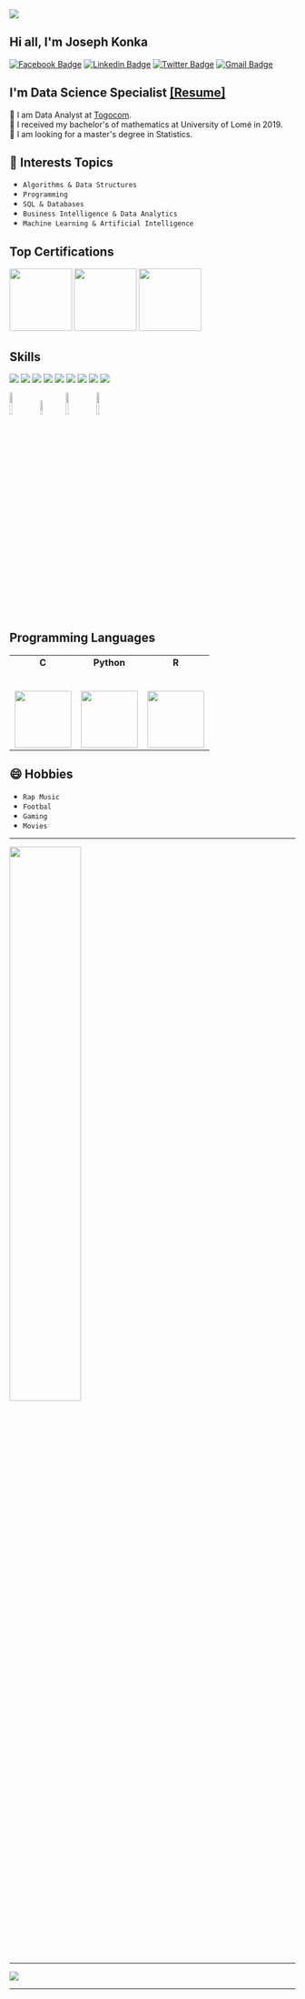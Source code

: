 <img src="https://komarev.com/ghpvc/?username=joekakone&color=blueviolet">

## Hi all, I'm Joseph Konka
[![Facebook Badge](https://img.shields.io/badge/-Facebook-blue?style=flat-square&logo=Facebook&logoColor=white&link=https://www.facebook.com/joekakonepage)](https://www.facebook.com/joekakonepage) [![Linkedin Badge](https://img.shields.io/badge/-LinkedIn-blue?style=flat-square&logo=Linkedin&logoColor=white&link=https://www.linkedin.com/in/joseph-koami-konka/)](https://www.linkedin.com/in/joseph-koami-konka/) [![Twitter Badge](https://img.shields.io/badge/-Twitter-blue?style=flat-square&logo=Twitter&logoColor=white&link=https://www.twitter.com/joekakone)](https://www.twitter.com/joekakone) [![Gmail Badge](https://img.shields.io/badge/-Gmail-c14438?style=flat-square&logo=Gmail&logoColor=white&link=mailto:joseph.kakone@gmail.com)](mailto:joseph.kakone@gmail.com)

## I'm Data Science Specialist [[Resume]](https://josephkonka.com)
🔭 I am Data Analyst at [Togocom](https://www.togocom.tg).<br>
📔 I received my bachelor's of mathematics at University of Lomé in 2019.<br>
🌱 I am looking for a master's degree in Statistics.<br>
<!--🌱 I am currently doing an executive master's degree in AI & Data Analytics at HEC Maroc.<br>-->

## 💬 Interests Topics
*  `Algorithms & Data Structures`
*  `Programming`
*  `SQL & Databases`
*  `Business Intelligence & Data Analytics`
*  `Machine Learning & Artificial Intelligence`

## Top Certifications
<p>
  <img src="https://images.credly.com/size/680x680/images/3c4602d8-832e-4a24-b42d-00359ce746f7/ITS-Badges_Python_1200px.png" width="110" height="110"/>
  <img src="https://images.credly.com/size/680x680/images/619f60f8-4f63-4772-910e-dc31c6f2f7e8/image.png" width="110" height="110"/>
  <img src="https://images.credly.com/size/680x680/images/5c8fca38-b0d2-49e5-9ad2-f3f8e79b327f/azure-data-scientist-associate-600x600.png" width="110" height="110"/>
</p>

## Skills
<p>
  <img src="https://img.shields.io/badge/Scikit-%E2%98%85%E2%98%85%E2%98%85%E2%98%85%E2%98%85-important" />
  <img src="https://img.shields.io/badge/Tensorflow-%E2%98%85%E2%98%85%E2%98%85%E2%98%85%E2%98%85-important" />
  <img src="https://img.shields.io/badge/HTML5-%E2%98%85%E2%98%85%E2%98%85%E2%98%85%E2%98%85-informational" />
  <img src="https://img.shields.io/badge/CSS3-%E2%98%85%E2%98%85%E2%98%85%E2%98%85%E2%98%85-informational" />
  <img src="https://img.shields.io/badge/Flask-%E2%98%85%E2%98%85%E2%98%85%E2%98%85%E2%98%85-informational" />
  <img src="https://img.shields.io/badge/Django-%E2%98%85%E2%98%85%E2%98%85%E2%98%85%E2%98%85-informational" />
  <img src="https://img.shields.io/badge/Docker-%E2%98%85%E2%98%85%E2%98%85%E2%98%85%E2%98%85-important" />
  <img src="https://img.shields.io/badge/Tableau-%E2%98%85%E2%98%85%E2%98%85%E2%98%85%E2%98%85-important" />
  <img src="https://img.shields.io/badge/Power BI-%E2%98%85%E2%98%85%E2%98%85%E2%98%85%E2%98%85-important" />
</p>

<p>
  <code><img width="10%" src="https://www.vectorlogo.zone/logos/microsoft_powerbi/microsoft_powerbi-ar21.svg"></code>
  <code><img width="8%" src="https://www.vectorlogo.zone/logos/postgresql/postgresql-ar21.svg"></code>
  <code><img width="10%" src="https://www.vectorlogo.zone/logos/pocoo_flask/pocoo_flask-ar21.svg"></code>
<!--   <code><img width="10%" src="https://www.vectorlogo.zone/logos/apache_spark/apache_spark-ar21.svg"></code> -->
<!--   <code><img width="10%" src="https://www.vectorlogo.zone/logos/apache_hadoop/apache_hadoop-ar21.svg"></code> -->
  <code><img width="10%" src="https://www.vectorlogo.zone/logos/git-scm/git-scm-ar21.svg"></code>
</p>

## Programming Languages
<table>
  <tbody>
    <tr valign="top">
      <td width="33%" align="center">
        <span><strong>C</strong></span><br><br><br>
        <img height="100px" src="https://upload.wikimedia.org/wikipedia/commons/1/19/C_Logo.png">
      </td>
      <td width="33%" align="center">
	      <span><strong>Python</strong></span><br><br><br>
        <img height="100px" src="https://upload.wikimedia.org/wikipedia/commons/thumb/c/c3/Python-logo-notext.svg/1200px-Python-logo-notext.svg.png">
      </td>
      <td width="33%" align="center">
	      <span><strong>R</strong></span><br><br><br>
        <img height="100px" src="https://upload.wikimedia.org/wikipedia/commons/thumb/1/1b/R_logo.svg/724px-R_logo.svg.png">
      </td>
     </tr>
  </tbody>
</table>

## 😄 Hobbies
* `Rap Music`
* `Footbal`
* `Gaming`
* `Movies`

---

<img width="50%" align="#" src="https://github-readme-stats.vercel.app/api?username=joekakone&show_icons=true&hide_border=true" />

---

<a href="https://github.com/Daggy1234">
  <img src="https://github-readme-stats.vercel.app/api/top-langs/?username=joekakone&layout=compact" />
</a>

---

